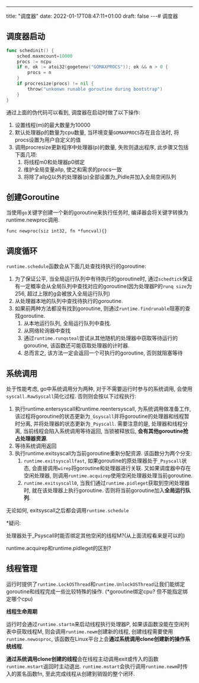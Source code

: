 ---
title: "调度器"
date: 2022-01-17T08:47:11+01:00
draft: false
---# 调度器

## 调度器启动

```go
func schedinit() {
	sched.maxmcount=10000
	procs := ncpu
	if n, ok := atoi32(gogetenv("GOMAXPROCS")); ok && n > 0 {
		procs = n
	}
	if procresize(procs) != nil {
		throw("unkonwn runable goroutine during bootstrap")
	}
}
```

通过上面的伪代码可以看到, 调度器在启动时做了以下操作:

1. 设置线程(m)的最大数量为10000
2. 默认处理器p的数量为cpu数量, 当环境变量`GOMAXPROCS`存在且合法时, 将procs设置为用户自定义的值
3. 调用procresize更新程序中处理器(p)的数量, 失败则退出程序, 此步骤又包括下面几项:
    1. 将线程m0和处理器p0绑定
    2. 维护全局变量allp, 使之和需求的procs一致
    3. 将除了allp[0](即p0)以外的处理器(p)全部设置为_Pidle并加入全局空闲队列

## 创建Goroutine

当使用`go`关键字创建一个新的goroutine来执行任务时, 编译器会将关键字转换为runtime.newproc调用.

`func newproc(siz int32, fn *funcval){}`

## 调度循环

`runtime.schedule`函数会从下面几处查找待执行的goroutine:

1. 为了保证公平, 当全局运行队列中有待执行的goroutine时, 通过`schedtick`保证有一定概率会从全局队列中查找对应的goroutine(因为处理器P的`runq size`为256, 超过上限的g会被放入全局运行队列)
2. 从处理器本地的队列中查找待执行的goroutine.
3. 如果前两种方法都没有找到goroutine, 则通过`runtime.findrunable`阻塞的查找goroutine.
    1. 从本地运行队列, 全局运行队列中查找.
    2. 从网络轮询器中查找
    3. 通过`runtime.runqsteal`尝试从其他随机的处理器中窃取等待运行的goroutine, 该函数还可能窃取处理器的计时器.
    4. 总而言之, 该方法一定会返回一个可执行的goroutine, 否则就阻塞等待
    

## 系统调用

处于性能考虑, go中系统调用分为两种, 对于不需要运行时参与的系统调用, 会使用`syscall.RawSyscall`简化过程. 否则则会按以下过程执行:

1. 执行runtime.entersyscall和runtime.reentersyscall, 为系统调用做准备工作, 该过程将goroutine的状态更新为`_Gsyscall`并将goroutine的处理器和线程暂时分离, 并将处理器的状态更新为`_Psyscall`. 需要注意的是, 处理器和线程分离, 当前线程会陷入系统调用等待返回, 当锁被释放后, **会有其他goroutine抢占处理器资源**.
2. 等待系统调用返回
3. 执行runtime.exitsyscall为当前goroutine重新分配资源. 该函数分为两个分支:
    1. `runtime.exitsyscallfast`, 如果goroutine的原处理器处于`_Psyscall`状态, 会直接调用`wirep`将goroutine和处理器进行关联. 又如果调度器中存在空闲处理器, 则调用`runtime.acquirep`使用空闲处理器处理当前goroutine.
    2. `runtime.exitsyscall0`, 当我们通过`runtime.pidleget`获取到空闲处理器时, 就在该处理器上执行goroutine. 否则将当前goroutine加入**全局运行队列**.

无论如何, exitsyscall之后都会调用`runtime.schedule`

*疑问: 

处理器处于_Psyscall时能否绑定其他空闲的线程M?(从上面流程看来是可以的)

runtime.acquirep和runtime.pidleget的区别?

## 线程管理

运行时提供了`runtime.LockOSThread`和`runtime.UnlockOSThread`让我们能绑定goroutine和线程完成一些比较特殊的操作. (*goroutine绑定cpu? 但不能指定绑定哪个cpu)

**线程生命周期**

运行时会通过`runtime.startm`来启动线程执行处理器P, 如果该函数没能在空闲列表中获取线程M, 则会调用`runtime.newm`创建新的线程, 创建线程需要使用`runtime.newosproc`, 该函数在Linux平台上会**通过系统调用clone创建新的操作系统线程**.

**通过系统调用clone创建的线程**会在线程主动调用exit或传入的函数`runtime.mstart`返回时主动退出. `runtime.mstart`会执行调用`runtime.newm`时传入的匿名函数fn, 至此完成线程从创建到销毁的整个闭环.
